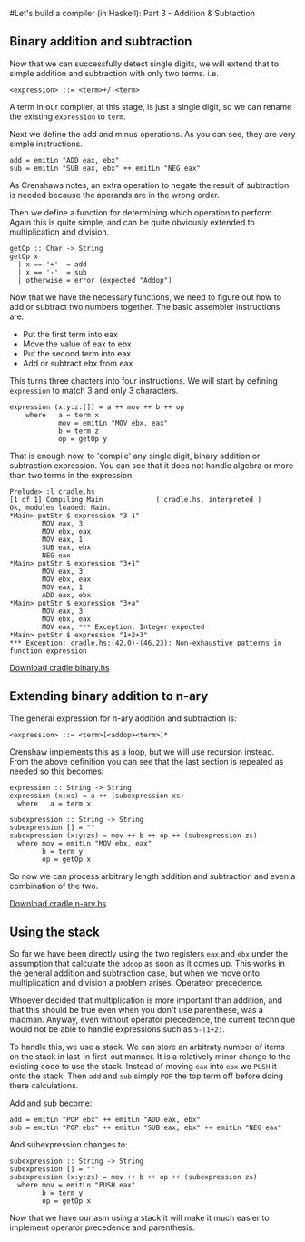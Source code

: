 #Let's build a compiler (in Haskell): Part 3 - Addition & Subtaction

## Binary addition and subtraction

Now that we can successfully detect single digits, we will extend that to simple addition and subtraction with only two terms. i.e. 
  
    <expression> ::= <term>+/-<term>

A term in our compiler, at this stage, is just a single digit, so we can rename the existing `expression` to `term`.

Next we define the add and minus operations. As you can see, they are very simple instructions.

    add = emitLn "ADD eax, ebx"
    sub = emitLn "SUB eax, ebx" ++ emitLn "NEG eax"

As Crenshaws notes, an extra operation to negate the result of subtraction is needed because the aperands are in the wrong order. 

Then we define a function for determining which operation to perform. Again this is quite simple, and can be quite obviously extended to multiplication and division.

    getOp :: Char -> String
    getOp x
      | x == '+'  = add
      | x == '-'  = sub
      | otherwise = error (expected "Addop")

Now that we have the necessary functions, we need to figure out how to add or subtract two numbers together.  The basic assembler instructions are:

 - Put the first term into eax
 - Move the value of eax to ebx
 - Put the second term into eax
 - Add or subtract ebx from eax
 
This turns three chacters into four instructions.  We will start by defining `expression` to match 3 and only 3 characters.

    expression (x:y:z:[]) = a ++ mov ++ b ++ op
        where   a = term x 
                mov = emitLn "MOV ebx, eax"
                b = term z
                op = getOp y

That is enough now, to 'compile' any single digit, binary addition or subtraction expression. You can see that it does not handle algebra or more than two terms in the expression.

    Prelude> :l cradle.hs
    [1 of 1] Compiling Main             ( cradle.hs, interpreted )
    Ok, modules loaded: Main.
    *Main> putStr $ expression "3-1"
            MOV eax, 3
            MOV ebx, eax
            MOV eax, 1
            SUB eax, ebx
            NEG eax
    *Main> putStr $ expression "3+1"
            MOV eax, 3
            MOV ebx, eax
            MOV eax, 1
            ADD eax, ebx
    *Main> putStr $ expression "3+a"
            MOV eax, 3
            MOV ebx, eax
            MOV eax, *** Exception: Integer expected
    *Main> putStr $ expression "1+2+3"
    *** Exception: cradle.hs:(42,0)-(46,23): Non-exhaustive patterns in function expression

[Download cradle.binary.hs](http://github.com/alephnullplex/cradle/blob/master/part3/cradle.binary.hs)

## Extending binary addition to n-ary

The general expression for n-ary addition and subtraction is:

    <expression> ::= <term>[<addop><term>]*

Crenshaw implements this as a loop, but we will use recursion instead.  From the above definition you can see that the last section is repeated as needed so this becomes:

    expression :: String -> String
    expression (x:xs) = a ++ (subexpression xs)
      where   a = term x 

    subexpression :: String -> String
    subexpression [] = ""
    subexpression (x:y:zs) = mov ++ b ++ op ++ (subexpression zs)
      where mov = emitLn "MOV ebx, eax"
            b = term y
            op = getOp x

So now we can process arbitrary length addition and subtraction and even a combination of the two.

[Download cradle.n-ary.hs](http://github.com/alephnullplex/cradle/blob/master/part3/cradle.n-ary.hs)

## Using the stack

So far we have been directly using the two registers `eax` and `ebx` under the assumption that calculate the `addop` as soon as it comes up.  This works in the general addition and subtraction case, but when we move onto multiplication and division a problem arises.  Operateor precedence.  

Whoever decided that multiplication is more important than addition, and that this should be true even when you don't use parenthese, was a madman. Anyway, even without operator precedence, the current technique would not be able to handle expressions such as `5-(1+2)`. 

To handle this, we use a stack.  We can store an arbitraty number of items on the stack in last-in first-out manner.  It is a relatively minor change to the existing code to use the stack. Instead of moving `eax` into `ebx` we `PUSH` it onto the stack.  Then `add` and `sub` simply `POP` the top term off before doing there calculations.

Add and sub become:

    add = emitLn "POP ebx" ++ emitLn "ADD eax, ebx"
    sub = emitLn "POP ebx" ++ emitLn "SUB eax, ebx" ++ emitLn "NEG eax"

And subexpression changes to:

    subexpression :: String -> String
    subexpression [] = ""
    subexpression (x:y:zs) = mov ++ b ++ op ++ (subexpression zs)
      where mov = emitLn "PUSH eax"
            b = term y
            op = getOp x

Now that we have our asm using a stack it will make it much easier to implement operator precedence and parenthesis.
